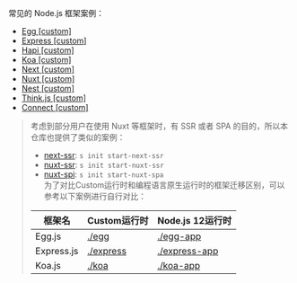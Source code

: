 常见的 Node.js 框架案例：

- [Egg [custom]](./egg/src)
- [Express [custom]](./express/src)
- [Hapi [custom]](./hapi/src)
- [Koa [custom]](./koa/src)
- [Next [custom]](./next/src)
- [Nuxt [custom]](./nuxt/src)
- [Nest [custom]](./nest/src)
- [Think.js [custom]](./thinkjs/src)
- [Connect [custom]](./connect/src)

> 考虑到部分用户在使用 Nuxt 等框架时，有 SSR 或者 SPA 的目的，所以本仓库也提供了类似的案例：
> - [next-ssr](./next-ssr/src): `s init start-next-ssr`
> - [nuxt-ssr](./nuxt-ssr/src): `s init start-nuxt-ssr`
> - [nuxt-spi](./nuxt-spa/src): `s init start-nuxt-spa`     
> 为了对比Custom运行时和编程语言原生运行时的框架迁移区别，可以参考以下案例进行自行对比：
>
> | 框架名 | Custom运行时 | Node.js 12运行时 |
> | ----- | ----------- | ----------------|
> | Egg.js | [./egg](./egg/src) | [./egg-app](./egg-app/src) |
> | Express.js | [./express](./express/src) | [./express-app](./express-app/src) |
> | Koa.js | [./koa](./koa/src) | [./koa-app](./koa-app/src) |
>